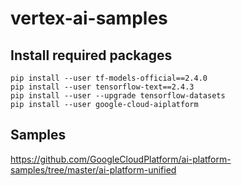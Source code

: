 # vertex-ai-samples

## Install required packages

```
pip install --user tf-models-official==2.4.0
pip install --user tensorflow-text==2.4.3
pip install --user --upgrade tensorflow-datasets
pip install --user google-cloud-aiplatform
```

## Samples

https://github.com/GoogleCloudPlatform/ai-platform-samples/tree/master/ai-platform-unified

